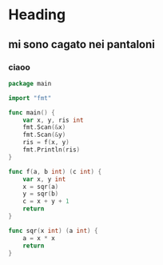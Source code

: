 # Heading
## mi sono cagato nei pantaloni
### ciaoo

``` go
package main

import "fmt"

func main() {
    var x, y, ris int
    fmt.Scan(&x)
    fmt.Scan(&y)
    ris = f(x, y)
    fmt.Println(ris)
}

func f(a, b int) (c int) {
    var x, y int
    x = sqr(a)
    y = sqr(b)
    c = x + y + 1
    return
}

func sqr(x int) (a int) {
    a = x * x
    return
}

```
